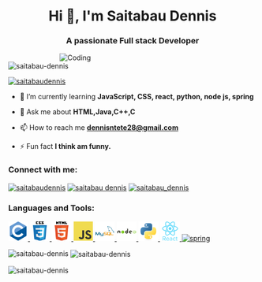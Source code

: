 <h1 align="center">Hi 👋, I'm Saitabau Dennis</h1>
<h3 align="center">A passionate Full stack Developer</h3>
<img align="right" alt="Coding" width="400" src="https://th.bing.com/th/id/R.c0d1b11e54c2b07f7353dd160e8ba80d?rik=BH2sjO5Vy1%2fC%2fg&pid=ImgRaw&r=0">

<p align="left"> <img src="https://komarev.com/ghpvc/?username=saitabau-dennis&label=Profile%20views&color=0e75b6&style=flat" alt="saitabau-dennis" /> </p>

<p align="left"> <a href="https://twitter.com/saitabaudennis" target="blank"><img src="https://img.shields.io/twitter/follow/saitabaudennis?logo=twitter&style=for-the-badge" alt="saitabaudennis" /></a> </p>

- 🌱 I’m currently learning **JavaScript, CSS, react, python, node js, spring**

- 💬 Ask me about **HTML,Java,C++,C**

- 📫 How to reach me **dennisntete28@gmail.com**

- ⚡ Fun fact **I think am funny.**

<h3 align="left">Connect with me:</h3>
<p align="left">
<a href="https://twitter.com/SaitabauDennis" target="blank"><img align="center" src="https://raw.githubusercontent.com/rahuldkjain/github-profile-readme-generator/master/src/images/icons/Social/twitter.svg" alt="saitabaudennis" height="30" width="40" /></a>
<a href="https://www.linkedin.com/in/saitabau-dennis-115133280?lipi=urn%3Ali%3Apage%3Ad_flagship3_profile_view_base_contact_details%3B7g6oZTtUT7C7hp7ArZvPpw%3D%3D" target="blank"><img align="center" src="https://raw.githubusercontent.com/rahuldkjain/github-profile-readme-generator/master/src/images/icons/Social/linked-in-alt.svg" alt="saitabau dennis" height="30" width="40" /></a>
<a href="https://instagram.com/saitabau_dennis" target="blank"><img align="center" src="https://raw.githubusercontent.com/rahuldkjain/github-profile-readme-generator/master/src/images/icons/Social/instagram.svg" alt="saitabau_dennis" height="30" width="40" /></a>
</p>

<h3 align="left">Languages and Tools:</h3>
<p align="left"> <a href="https://www.cprogramming.com/" target="_blank" rel="noreferrer"> <img src="https://raw.githubusercontent.com/devicons/devicon/master/icons/c/c-original.svg" alt="c" width="40" height="40"/> </a> <a href="https://www.w3schools.com/css/" target="_blank" rel="noreferrer"> <img src="https://raw.githubusercontent.com/devicons/devicon/master/icons/css3/css3-original-wordmark.svg" alt="css3" width="40" height="40"/> </a> <a href="https://www.w3.org/html/" target="_blank" rel="noreferrer"> <img src="https://raw.githubusercontent.com/devicons/devicon/master/icons/html5/html5-original-wordmark.svg" alt="html5" width="40" height="40"/> </a> <a href="https://developer.mozilla.org/en-US/docs/Web/JavaScript" target="_blank" rel="noreferrer"> <img src="https://raw.githubusercontent.com/devicons/devicon/master/icons/javascript/javascript-original.svg" alt="javascript" width="40" height="40"/> </a> <a href="https://www.mysql.com/" target="_blank" rel="noreferrer"> <img src="https://raw.githubusercontent.com/devicons/devicon/master/icons/mysql/mysql-original-wordmark.svg" alt="mysql" width="40" height="40"/> </a> <a href="https://nodejs.org" target="_blank" rel="noreferrer"> <img src="https://raw.githubusercontent.com/devicons/devicon/master/icons/nodejs/nodejs-original-wordmark.svg" alt="nodejs" width="40" height="40"/> </a> <a href="https://www.python.org" target="_blank" rel="noreferrer"> <img src="https://raw.githubusercontent.com/devicons/devicon/master/icons/python/python-original.svg" alt="python" width="40" height="40"/> </a> <a href="https://reactjs.org/" target="_blank" rel="noreferrer"> <img src="https://raw.githubusercontent.com/devicons/devicon/master/icons/react/react-original-wordmark.svg" alt="react" width="40" height="40"/> </a> <a href="https://spring.io/" target="_blank" rel="noreferrer"> <img src="https://www.vectorlogo.zone/logos/springio/springio-icon.svg" alt="spring" width="40" height="40"/> </a> </p>

<p><img align="left" src="https://github-readme-stats.vercel.app/api/top-langs?username=saitabau-dennis&show_icons=true&locale=en&layout=compact" alt="saitabau-dennis" /></p>

<p>&nbsp;<img align="center" src="https://github-readme-stats.vercel.app/api?username=saitabau-dennis&show_icons=true&locale=en" alt="saitabau-dennis" /></p>

<p><img align="center" src="https://github-readme-streak-stats.herokuapp.com/?user=saitabau-dennis&" alt="saitabau-dennis" /></p>
